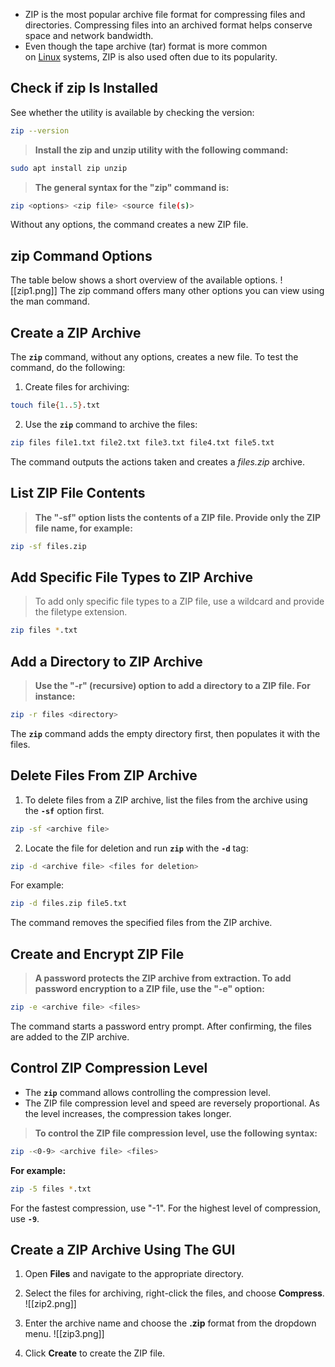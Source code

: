    - ZIP is the most popular archive file format for compressing files and directories. Compressing files into an archived format helps conserve space and network bandwidth.
   - Even though the tape archive (tar) format is more common on [Linux](https://phoenixnap.com/glossary/what-is-linux) systems, ZIP is also used often due to its popularity.

## Check if zip Is Installed

   See whether the utility is available by checking the version:
```sh
zip --version
```

>**Install the zip and unzip utility with the following command:**
```sh
sudo apt install zip unzip
```


>**The general syntax for the "zip" command is:**
```sh
zip <options> <zip file> <source file(s)>
```
Without any options, the command creates a new ZIP file.

## zip Command Options

   The table below shows a short overview of the available options.
   ![[zip1.png]]
The zip command offers many other options you can view using the man command.

## Create a ZIP Archive

   The **`zip`** command, without any options, creates a new file. To test the command, do the following:
   
   1. Create files for archiving:
```sh
touch file{1..5}.txt   
```

   2. Use the **`zip`** command to archive the files:
```sh
zip files file1.txt file2.txt file3.txt file4.txt file5.txt
```
The command outputs the actions taken and creates a _files.zip_ archive.


## List ZIP File Contents

>**The "-sf" option lists the contents of a ZIP file. Provide only the ZIP file name, for example:**
```sh
zip -sf files.zip   
```


## Add Specific File Types to ZIP Archive

>To add only specific file types to a ZIP file, use a wildcard and provide the filetype extension.
```sh
zip files *.txt
```


## Add a Directory to ZIP Archive

> **Use the "-r" (recursive) option to add a directory to a ZIP file. For instance:**
```sh
zip -r files <directory>
```
The **`zip`** command adds the empty directory first, then populates it with the files.

## Delete Files From ZIP Archive

   1. To delete files from a ZIP archive, list the files from the archive using the **`-sf`** option first.
```sh
zip -sf <archive file>
```

   2. Locate the file for deletion and run **`zip`** with the **`-d`** tag:
```sh
zip -d <archive file> <files for deletion>
```

   For example:
```sh
zip -d files.zip file5.txt   
```
The command removes the specified files from the ZIP archive.


## Create and Encrypt ZIP File

>**A password protects the ZIP archive from extraction. To add password encryption to a ZIP file, use the "-e" option:**
```sh
zip -e <archive file> <files>   
```
The command starts a password entry prompt. After confirming, the files are added to the ZIP archive.


## Control ZIP Compression Level

   - The **`zip`** command allows controlling the compression level.
   - The ZIP file compression level and speed are reversely proportional. As the level increases, the compression takes longer.

>**To control the ZIP file compression level, use the following syntax:**
```sh
zip -<0-9> <archive file> <files>
```

**For example:**
```sh
zip -5 files *.txt
```

For the fastest compression, use "-1". For the highest level of compression, use **`-9`**.


## Create a ZIP Archive Using The GUI

   1. Open **Files** and navigate to the appropriate directory.

   2. Select the files for archiving, right-click the files, and choose **Compress**.
![[zip2.png]]

   3. Enter the archive name and choose the **.zip** format from the dropdown menu.
![[zip3.png]]
4. Click **Create** to create the ZIP file.